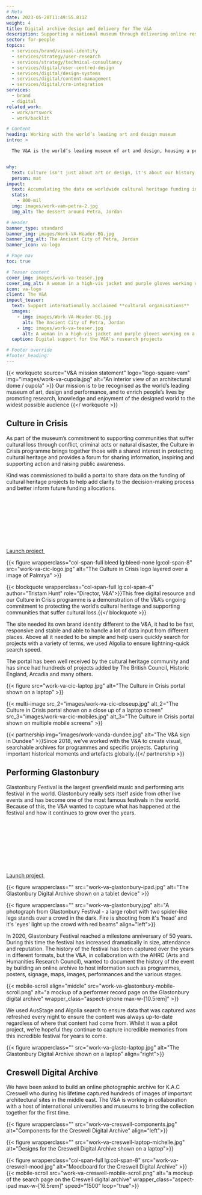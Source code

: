 ```yaml
---
# Meta
date: 2023-05-28T11:49:55.811Z
weight: 4
title: Digital archive design and delivery for The V&A
description: Supporting a national museum through delivering online research archives, integrated with hosted search platforms
sector: for-people
topics:
  - services/brand/visual-identity
  - services/strategy/user-research
  - services/strategy/technical-consultancy
  - services/digital/user-centred-design
  - services/digital/design-systems
  - services/digital/content-management
  - services/digital/crm-integration
services:
  - brand
  - digital
related_work:
  - work/artswork
  - work/backlit

# Content
heading: Working with the world’s leading art and design museum
intro: >

  The V&A is the world’s leading museum of art and design, housing a permanent collection of over 2.8 million objects, books and archives that span over 5,000 years of human creativity.


why:
  text: Culture isn't just about art or design, it's about our history, our communities and our shared experiences. That's why we believe that preserving cultural knowledge and heritage is so important.
  person: mat
impact:
  text: Accumulating the data on worldwide cultural heritage funding in one place, has allowed funders to place their contributions where it is needed most and for heritage projects to form collaborative partnerships.
  stats: 
    - 800-mil
  img: images/work-vam-petra-2.jpg
  img_alt: The dessert around Petra, Jordan

# Header
banner_type: standard
banner_img: images/Work-VA-Header-BG.jpg
banner_img_alt: The Ancient City of Petra, Jordan
banner_icon: va-logo

# Page nav
toc: true

# Teaser content
cover_img: images/work-va-teaser.jpg
cover_img_alt: A woman in a high-vis jacket and purple gloves working on a large head of a statue
icon: va-logo
client: The V&A
impact_teaser:
  text: Support internationally acclaimed **cultural organisations**
  images:
    - img: images/Work-VA-Header-BG.jpg
      alt: The Ancient City of Petra, Jordan
    - img: images/work-va-teaser.jpg
      alt: A woman in a high-vis jacket and purple gloves working on a large head of a statue
  caption: Digital support for the V&A's research projects

# Footer override
#footer_heading:
---
```




{{< workquote source="V&A mission statement" logo="logo-square-vam" img="images/work-va-cupola.jpg" alt="An interior view of an architectural dome / cupola" >}}
Our mission is to be recognised as the world’s leading museum of art, design and performance, and to enrich people’s lives by promoting research, knowledge and enjoyment of the designed world to the widest possible audience
{{</ workquote >}}


<!-- Text left -->
<div class="w-full grid grid-cols-12 gap-x-2.5 gap-y-6 lg:gap-6 xl:gap-8">
  <div class="prose col-span-full lg:col-span-8">

   ## Culture in Crisis

  As part of the museum’s commitment to supporting communities that suffer cultural loss through conflict, criminal acts or natural disaster, the Culture in Crisis programme brings together those with a shared interest in protecting cultural heritage and provides a forum for sharing information, inspiring and supporting action and raising public awareness.

  Kind was commissioned to build a portal to share data on the funding of cultural heritage projects to help add clarity to the decision-making process and better inform future funding allocations.

  <div class="inline-flex gap-2 items-center">
    <a href="https://cultureincrisis.org" class="font-sans shrink-0">
      Launch project
    </a>
    <svg class="w-4 h-4 lg:w-5 lg:h-5" role="presentation">
      <use xlink:href="#icon-external"/>
    </svg>
  </div>

  </div>
</div>

<!-- Quote with image  (like workquote but without the logo) -->
<div class="w-full my-10 grid grid-cols-12 gap-x-2.5 gap-y-6 lg:gap-6 xl:gap-8 items-center">

  {{< figure wrapperclass="col-span-full bleed lg:bleed-none lg:col-span-8" src="work-va-cic-logo.jpg" alt="The Culture in Crisis logo layered over a image of Palmrya" >}}

  {{< blockquote wrapperclass="col-span-full lg:col-span-4" author="Tristam Hunt" role="Director, V&A">}}This free digital resource and our Culture in Crisis programme is a demonstration of the V&A’s ongoing commitment to protecting the world’s cultural heritage and supporting communities that suffer cultural loss.{{</ blockquote >}}

</div>

<!-- Text right -->
<div class="w-full grid grid-cols-12 gap-x-2.5 gap-y-6 lg:gap-6 xl:gap-8">
  <div class="prose col-span-full lg:col-span-8 lg:col-start-5">

  The site needed its own brand identity different to the V&A, it had to be fast, responsive and stable and able to handle a lot of data input from different places. Above all it needed to be simple and help users quickly search for projects with a variety of terms, we used Algolia to ensure lightning-quick search speed.

  The portal has been well received by the cultural heritage community and has since had hundreds of projects added by The British Council, Historic England, Arcadia and many others.

  </div>
</div>

{{< figure src="work-va-cic-laptop.jpg" alt="The Culture in Crisis portal shown on a laptop" >}}

{{< multi-image
  src_2="images/work-va-cic-closeup.jpg" alt_2="The Culture in Crisis portal shown on a close up of a laptop screen"
  src_3="images/work-va-cic-mobiles.jpg" alt_3="The Culture in Crisis portal shown on multiple mobile screens" >}}

{{< partnership img="images/work-vanda-dundee.jpg" alt="The V&A sign in Dundee" >}}Since 2018, we’ve worked with the V&A to create visual, searchable archives for programmes and specific projects. Capturing important historical moments and artefacts globally.{{</ partnership >}}


<!-- Text left -->
<div class="w-full grid grid-cols-12 gap-x-2.5 gap-y-6 lg:gap-6 xl:gap-8">
  <div class="prose col-span-full lg:col-span-8">

  ## Performing Glastonbury

  Glastonbury Festival is the largest greenfield music and performing arts festival in the world. Glastonbury really sets itself aside from other live events and has become one of the most famous festivals in the world. Because of this, the V&A wanted to capture what has happened at the festival and how it continues to grow over the years.

  <div class="inline-flex gap-2 items-center">
    <a href="https://www.vam.ac.uk/performing-glastonbury/" class="font-sans shrink-0">
      Launch project
    </a>
    <svg class="w-4 h-4 lg:w-5 lg:h-5" role="presentation">
      <use xlink:href="#icon-external"/>
    </svg>
  </div>

  </div>
</div>


{{< figure wrapperclass="" src="work-va-glastonbury-ipad.jpg" alt="The Glastonbury Digital Archive shown on a tablet device" >}}

{{< figure wrapperclass="" src="work-va-glastonbury.jpg" alt="A photograph from Glastonbury Festival - a large robot with two spider-like legs stands over a crowd in the dark. Fire is shooting from it's 'head' and it's 'eyes' light up the crowd with red beams" align="left">}}


<!-- Text right -->
<div class="w-full grid grid-cols-12 gap-x-2.5 gap-y-6 lg:gap-6 xl:gap-8">
  <div class="prose col-span-full lg:col-span-8 lg:col-start-5">

  In 2020, Glastonbury Festival reached a milestone anniversary of 50 years. During this time the festival has increased dramatically in size, attendance and reputation. The history of the festival has been captured over the years in different formats, but the V&A, in collaboration with the AHRC (Arts and Humanities Research Council), wanted to document the history of the event by building an online archive to host information such as programmes, posters, signage, maps, images, performances and the various stages.

  </div>
</div>


{{< mobile-scroll align="middle" src="work-va-glastonbury-mobile-scroll.png" alt="a mockup of a performer record page on the Glastonbury digital archive" wrapper_class="aspect-iphone max-w-[10.5rem]" >}}


<!-- Text right -->
<div class="w-full grid grid-cols-12 gap-x-2.5 gap-y-6 lg:gap-6 xl:gap-8">
  <div class="prose col-span-full lg:col-span-8 lg:col-start-5">

  We used AusStage and Algolia search to ensure data that was captured was refreshed every night to ensure the content was always up-to-date regardless of where that content had come from. Whilst it was a pilot project, we’re hopeful they continue to capture incredible memories from this incredible festival for years to come.

  </div>
</div>


{{< figure wrapperclass="" src="work-va-glasto-laptop.jpg" alt="The Glastonbury Digital Archive shown on a laptop" align="right">}}

<!-- Text left -->
<div class="w-full grid grid-cols-12 gap-x-2.5 gap-y-6 lg:gap-6 xl:gap-8">
  <div class="prose col-span-full lg:col-span-8">

  ## Creswell Digital Archive

  We have been asked to build an online photographic archive for K.A.C Creswell who during his lifetime captured hundreds of images of important architectural sites in the middle east. The V&A is working in collaboration with a host of international universities and museums to bring the collection together for the first time. 

  <!-- <div class="inline-flex gap-2 items-center">
    <a href="https://www.vam.ac.uk/performing-glastonbury/" class="font-sans shrink-0">
      Launch project
    </a>
    <svg class="w-4 h-4 lg:w-5 lg:h-5" role="presentation">
      <use xlink:href="#icon-external"/>
    </svg>
  </div> -->

  </div>
</div>

{{< figure wrapperclass="" src="work-va-creswell-components.jpg" alt="Components for the Creswell Digital Archive" align="left">}}

{{< figure wrapperclass="" src="work-va-creswell-laptop-michelle.jpg" alt="Designs for the Creswell Digital Archive shown on a laptop">}}


<div class="w-full grid grid-cols-12 gap-x-2.5 gap-y-6 lg:gap-6 xl:gap-8">
  {{< figure wrapperclass="col-span-full lg:col-span-8" src="work-va-creswell-mood.jpg" alt="Moodboard for the Creswell Digital Archive" >}}
  
  <div class="col-span-full lg:col-span-4">
    {{< mobile-scroll src="work-va-creswell-mobile-scroll.png" alt="a mockup of the search page on the Creswell digital archive" wrapper_class="aspect-ipad max-w-[16.5rem]" speed="1500" loop="true">}}
  </div>
</div>
